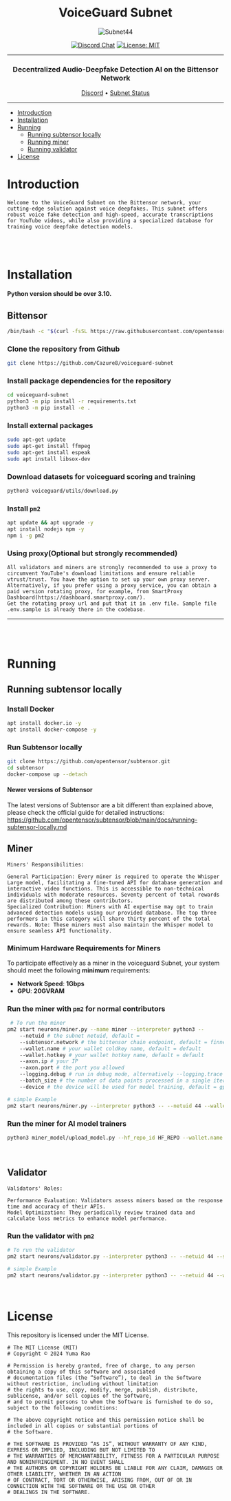 <div align="center">

# **VoiceGuard Subnet** <!-- omit in toc -->
![Subnet44](docs/voiceguard-white.png)



[![Discord Chat](https://img.shields.io/discord/308323056592486420.svg)](https://discord.com/channels/799672011265015819/1161765231953989712)
[![License: MIT](https://img.shields.io/badge/License-MIT-yellow.svg)](https://opensource.org/licenses/MIT) 

---

### Decentralized Audio-Deepfake Detection AI on the Bittensor Network<!-- omit in toc -->

[Discord](https://discord.com/channels/799672011265015819/1161765231953989712)  •  [Subnet Status](https://x.taostats.io/subnet/44)
</div>

---
- [Introduction](#introduction)
- [Installation](#installation)
- [Running](#running)
  - [Running subtensor locally](#before-you-proceed)
  - [Running miner](#running-miner)
  - [Running validator](#running-validator)
- [License](#license)




# Introduction

```text
Welcome to the VoiceGuard Subnet on the Bittensor network, your cutting-edge solution against voice deepfakes. This subnet offers robust voice fake detection and high-speed, accurate transcriptions for YouTube videos, while also providing a specialized database for training voice deepfake detection models.
```

<br><br>

# Installation
**Python version should be over 3.10.**
## Bittensor

```bash
/bin/bash -c "$(curl -fsSL https://raw.githubusercontent.com/opentensor/bittensor/master/scripts/install.sh)"
```

### Clone the repository from Github
```bash
git clone https://github.com/Cazure8/voiceguard-subnet
```

### Install package dependencies for the repository
```bash
cd voiceguard-subnet
python3 -m pip install -r requirements.txt
python3 -m pip install -e .
```

### Install external packages
```bash
sudo apt-get update
sudo apt-get install ffmpeg
sudo apt-get install espeak
sudo apt install libsox-dev
```

### Download datasets for voiceguard scoring and training
```bash
python3 voiceguard/utils/download.py
```

### Install `pm2`
```bash
apt update && apt upgrade -y
apt install nodejs npm -y
npm i -g pm2
```

### Using proxy(Optional but strongly recommended)
```text
All validators and miners are strongly recommended to use a proxy to circumvent YouTube's download limitations and ensure reliable vtrust/trust. You have the option to set up your own proxy server. Alternatively, if you prefer using a proxy service, you can obtain a paid version rotating proxy, for example, from SmartProxy Dashboard(https://dashboard.smartproxy.com/).
Get the rotating proxy url and put that it in .env file. Sample file .env.sample is already there in the codebase.
```
---

<br><br>

# Running

## Running subtensor locally

### Install Docker
```bash
apt install docker.io -y
apt install docker-compose -y
```

### Run Subtensor locally
```bash
git clone https://github.com/opentensor/subtensor.git
cd subtensor
docker-compose up --detach
```

#### Newer versions of Subtensor
The latest versions of Subtensor are a bit different than explained above, please check the official guide for detailed instructions: https://github.com/opentensor/subtensor/blob/main/docs/running-subtensor-locally.md


## Miner
```text
Miners' Responsibilities:

General Participation: Every miner is required to operate the Whisper Large model, facilitating a fine-tuned API for database generation and interactive video functions. This is accessible to non-technical individuals with moderate resources. Seventy percent of total rewards are distributed among these contributors.
Specialized Contribution: Miners with AI expertise may opt to train advanced detection models using our provided database. The top three performers in this category will share thirty percent of the total rewards. Note: These miners must also maintain the Whisper model to ensure seamless API functionality.
```

### Minimum Hardware Requirements for Miners
To participate effectively as a miner in the voiceguard Subnet, your system should meet the following **minimum** requirements:

- **Network Speed**:  **1Gbps**
- **GPU**: **20GVRAM**

### Run the miner with `pm2` for normal contributors
```bash
 # To run the miner
pm2 start neurons/miner.py --name miner --interpreter python3 -- 
    --netuid # the subnet netuid, default = 
    --subtensor.network # the bittensor chain endpoint, default = finney, local, test (highly recommend running subtensor locally)
    --wallet.name # your wallet coldkey name, default = default
    --wallet.hotkey # your wallet hotkey name, default = default
    --axon.ip # your IP
    --axon.port # the port you allowed
    --logging.debug # run in debug mode, alternatively --logging.trace for trace mode
    --batch_size # the number of data points processed in a single iteration, default = 12
    --device # the device will be used for model training, default = gpu
```

```bash
# simple Example
pm2 start neurons/miner.py --interpreter python3 -- --netuid 44 --wallet.name myminer --wallet.hotkey myhotkey
```

### Run the miner for AI model trainers
```bash
python3 miner_model/upload_model.py --hf_repo_id HF_REPO --wallet.name WALLET  --wallet.hotkey HOTKEY --model_dir PATH_TO_MODEL   
```
<br>

## Validator

```text
Validators' Roles:

Performance Evaluation: Validators assess miners based on the response time and accuracy of their APIs.
Model Optimization: They periodically review trained data and calculate loss metrics to enhance model performance.
```

### Run the validator with `pm2`
```bash
# To run the validator
pm2 start neurons/validator.py --interpreter python3 -- --netuid 44 --subtensor.network <LOCAL/FINNEY/TEST> --wallet.name <WALLET NAME> --wallet.hotkey <HOTKEY NAME> --axon.ip <YOUR IP> --axon.port <YOUR PORT>
```

```bash
# simple Example
pm2 start neurons/validator.py --interpreter python3 -- --netuid 44 --wallet.name myvalidator --wallet.hotkey myhotkey
```
<br>

# License
This repository is licensed under the MIT License.
```text
# The MIT License (MIT)
# Copyright © 2024 Yuma Rao

# Permission is hereby granted, free of charge, to any person obtaining a copy of this software and associated
# documentation files (the “Software”), to deal in the Software without restriction, including without limitation
# the rights to use, copy, modify, merge, publish, distribute, sublicense, and/or sell copies of the Software,
# and to permit persons to whom the Software is furnished to do so, subject to the following conditions:

# The above copyright notice and this permission notice shall be included in all copies or substantial portions of
# the Software.

# THE SOFTWARE IS PROVIDED “AS IS”, WITHOUT WARRANTY OF ANY KIND, EXPRESS OR IMPLIED, INCLUDING BUT NOT LIMITED TO
# THE WARRANTIES OF MERCHANTABILITY, FITNESS FOR A PARTICULAR PURPOSE AND NONINFRINGEMENT. IN NO EVENT SHALL
# THE AUTHORS OR COPYRIGHT HOLDERS BE LIABLE FOR ANY CLAIM, DAMAGES OR OTHER LIABILITY, WHETHER IN AN ACTION
# OF CONTRACT, TORT OR OTHERWISE, ARISING FROM, OUT OF OR IN CONNECTION WITH THE SOFTWARE OR THE USE OR OTHER
# DEALINGS IN THE SOFTWARE.
```
